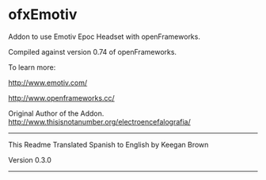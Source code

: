 ofxEmotiv
=========
Addon to use Emotiv Epoc Headset with openFrameworks.

Compiled against version 0.74 of openFrameworks.

To learn more:

http://www.emotiv.com/

http://www.openframeworks.cc/

Original Author of the Addon.
http://www.thisisnotanumber.org/electroencefalografia/

-----------------------------------------

This Readme Translated Spanish to English by Keegan Brown

Version 0.3.0

-----------------------------------------

